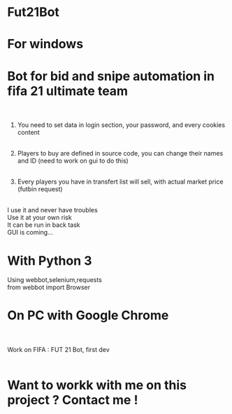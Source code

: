 # Fut21Bot </br>
# For windows </br>
# Bot for bid and snipe automation in fifa 21 ultimate team</br></br>
1) You need to set data in login section, your password, and every cookies content</br></br>

2) Players to buy are defined in source code, you can change their names and ID (need to work on gui to do this)</br></br>

3) Every players you have in transfert list will sell, with actual market price (futbin request)</br></br>

I use it and never have troubles</br>
Use it at your own risk </br>
It can be run in back task </br>
GUI is coming... </br>

# With Python 3</br>
Using webbot,selenium,requests</br>
from webbot import Browser</br>

# On PC with Google Chrome</br></br>
Work on FIFA : FUT 21 Bot, first dev</br></br>

# Want to workk with me on this project ? Contact me !</br></br>

